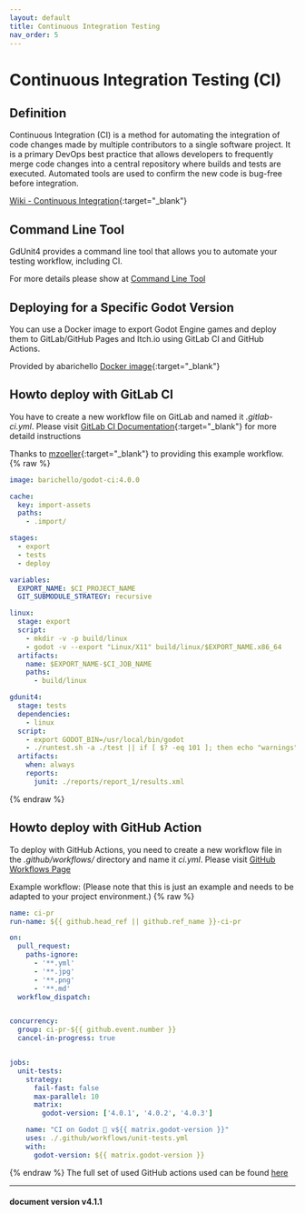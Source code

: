 ```yaml
---
layout: default
title: Continuous Integration Testing
nav_order: 5
---
```


# Continuous Integration Testing (CI)

## Definition
Continuous Integration (CI) is a method for automating the integration of code changes made by multiple contributors to a single software project. It is a primary DevOps best practice that allows developers to frequently merge code changes into a central repository where builds and tests are executed. Automated tools are used to confirm the new code is bug-free before integration.

[Wiki - Continuous Integration](https://en.wikipedia.org/wiki/Continuous_integration){:target="_blank"}


## Command Line Tool
GdUnit4 provides a command line tool that allows you to automate your testing workflow, including CI.

For more details please show at [Command Line Tool](/gdUnit4/advanced_testing/cmd)

## Deploying for a Specific Godot Version
You can use a Docker image to export Godot Engine games and deploy them to GitLab/GitHub Pages and Itch.io using GitLab CI and GitHub Actions.

Provided by abarichello [Docker image](https://github.com/abarichello/godot-ci){:target="_blank"}


## Howto deploy with GitLab CI
You have to create a new workflow file on GitLab and named it *\.gitlab-ci\.yml*. Please visit [GitLab CI Documentation](https://docs.gitlab.com/ee/ci/yaml/gitlab_ci_yaml.html){:target="_blank"} for more detaild instructions

Thanks to [mzoeller](https://github.com/mzoeller){:target="_blank"} to providing this example workflow.
{% raw %}
```yaml
image: barichello/godot-ci:4.0.0

cache:
  key: import-assets
  paths:
    - .import/

stages:
  - export
  - tests
  - deploy

variables:
  EXPORT_NAME: $CI_PROJECT_NAME
  GIT_SUBMODULE_STRATEGY: recursive

linux:
  stage: export
  script:
    - mkdir -v -p build/linux
    - godot -v --export "Linux/X11" build/linux/$EXPORT_NAME.x86_64
  artifacts:
    name: $EXPORT_NAME-$CI_JOB_NAME
    paths:
      - build/linux

gdunit4:
  stage: tests
  dependencies:
    - linux
  script:
    - export GODOT_BIN=/usr/local/bin/godot
    - ./runtest.sh -a ./test || if [ $? -eq 101 ]; then echo "warnings"; elif [ $? -eq 0 ]; then echo "success"; else exit 1; fi
  artifacts:
    when: always
    reports:
      junit: ./reports/report_1/results.xml
```
{% endraw %}

## Howto deploy with GitHub Action
To deploy with GitHub Actions, you need to create a new workflow file in the *\.github/workflows/* directory and name it *ci\.yml*. Please visit [GitHub Workflows Page](https://docs.github.com/en/actions/using-workflows)

Example workflow: (Please note that this is just an example and needs to be adapted to your project environment.)
{% raw %}
```yaml
name: ci-pr
run-name: ${{ github.head_ref || github.ref_name }}-ci-pr

on:
  pull_request:
    paths-ignore:
      - '**.yml'
      - '**.jpg'
      - '**.png'
      - '**.md'
  workflow_dispatch:


concurrency:
  group: ci-pr-${{ github.event.number }}
  cancel-in-progress: true


jobs:
  unit-tests:
    strategy:
      fail-fast: false
      max-parallel: 10
      matrix:
        godot-version: ['4.0.1', '4.0.2', '4.0.3']

    name: "CI on Godot 🐧 v${{ matrix.godot-version }}"
    uses: ./.github/workflows/unit-tests.yml
    with:
      godot-version: ${{ matrix.godot-version }}
```
{% endraw %}
The full set of used GitHub actions used can be found [here](https://github.com/MikeSchulze/gdUnit4/tree/master/.github)


---
<h4> document version v4.1.1 </h4>

